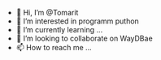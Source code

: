 - 👋 Hi, I’m @Tomarit
- 👀 I’m interested in programm puthon
- 🌱 I’m currently learning ...
- 💞️ I’m looking to collaborate on WayDBae
- 📫 How to reach me ...

<!---
Tomarit/Tomarit is a ✨ special ✨ repository because its `README.md` (this file) appears on your GitHub profile.
You can click the Preview link to take a look at your changes.
--->

